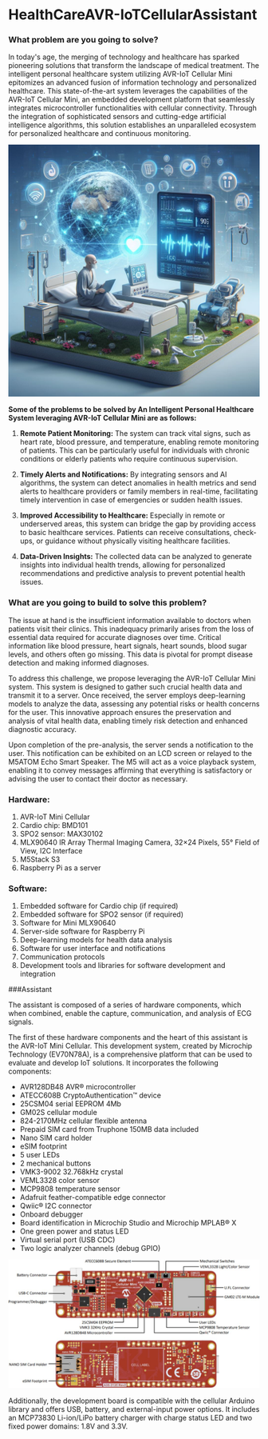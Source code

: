 # HealthCareAVR-IoTCellularAssistant

### What problem are you going to solve?

In today's age, the merging of technology and healthcare has sparked pioneering solutions that transform the landscape of medical treatment. The intelligent personal healthcare system utilizing AVR-IoT Cellular Mini epitomizes an advanced fusion of information technology and personalized healthcare. This state-of-the-art system leverages the capabilities of the AVR-IoT Cellular Mini, an embedded development platform that seamlessly integrates microcontroller functionalities with cellular connectivity. Through the integration of sophisticated sensors and cutting-edge artificial intelligence algorithms, this solution establishes an unparalleled ecosystem for personalized healthcare and continuous monitoring.

![Texto alternativo](static/Fig_1.jpeg)


**Some of the problems to be solved by An Intelligent Personal Healthcare System leveraging AVR-IoT Cellular Mini are as follows:**

1. **Remote Patient Monitoring:** The system can track vital signs, such as heart rate, blood pressure, and temperature, enabling remote monitoring of patients. This can be particularly useful for individuals with chronic conditions or elderly patients who require continuous supervision.

2. **Timely Alerts and Notifications:** By integrating sensors and AI algorithms, the system can detect anomalies in health metrics and send alerts to healthcare providers or family members in real-time, facilitating timely intervention in case of emergencies or sudden health issues.

3. **Improved Accessibility to Healthcare:** Especially in remote or underserved areas, this system can bridge the gap by providing access to basic healthcare services. Patients can receive consultations, check-ups, or guidance without physically visiting healthcare facilities.

4. **Data-Driven Insights:** The collected data can be analyzed to generate insights into individual health trends, allowing for personalized recommendations and predictive analysis to prevent potential health issues.

### What are you going to build to solve this problem?

The issue at hand is the insufficient information available to doctors when patients visit their clinics. This inadequacy primarily arises from the loss of essential data required for accurate diagnoses over time. Critical information like blood pressure, heart signals, heart sounds, blood sugar levels, and others often go missing. This data is pivotal for prompt disease detection and making informed diagnoses.

To address this challenge, we propose leveraging the AVR-IoT Cellular Mini system. This system is designed to gather such crucial health data and transmit it to a server. Once received, the server employs deep-learning models to analyze the data, assessing any potential risks or health concerns for the user. This innovative approach ensures the preservation and analysis of vital health data, enabling timely risk detection and enhanced diagnostic accuracy.

Upon completion of the pre-analysis, the server sends a notification to the user. This notification can be exhibited on an LCD screen or relayed to the M5ATOM Echo Smart Speaker. The M5 will act as a voice playback system, enabling it to convey messages affirming that everything is satisfactory or advising the user to contact their doctor as necessary.


### Hardware:
1. AVR-IoT Mini Cellular
2. Cardio chip: BMD101
3. SPO2 sensor: MAX30102
4. MLX90640 IR Array Thermal Imaging Camera, 32×24 Pixels, 55° Field of View,  I2C Interface
5. M5Stack S3
6. Raspberry Pi as a server

### Software:
1. Embedded software for Cardio chip (if required)
2. Embedded software for SPO2 sensor (if required)
3. Software for Mini MLX90640
4. Server-side software for Raspberry Pi
5. Deep-learning models for health data analysis
6. Software for user interface and notifications
7. Communication protocols 
8. Development tools and libraries for software development and integration



###Assistant

The assistant is composed of a series of hardware components, which when combined, enable the capture, communication, and analysis of ECG signals.

The first of these hardware components and the heart of this assistant is the AVR-IoT Mini Cellular. This development system, created by Microchip Technology (EV70N78A), is a comprehensive platform that can be used to evaluate and develop IoT solutions. It incorporates the following components:

- AVR128DB48 AVR® microcontroller
- ATECC608B CryptoAuthentication™ device
- 25CSM04 serial EEPROM 4Mb
- GM02S cellular module
- 824-2170MHz cellular flexible antenna
- Prepaid SIM card from Truphone 150MB data included
- Nano SIM card holder
- eSIM footprint
- 5 user LEDs
- 2 mechanical buttons
- VMK3-9002 32.768kHz crystal
- VEML3328 color sensor
- MCP9808 temperature sensor
- Adafruit feather-compatible edge connector
- Qwiic® I2C connector
- Onboard debugger
- Board identification in Microchip Studio and Microchip MPLAB® X
- One green power and status LED
- Virtual serial port (USB CDC)
- Two logic analyzer channels (debug GPIO)

![Texto alternativo](static/Microchip_EV70N78A_BL.png.jpeg)

Additionally, the development board is compatible with the cellular Arduino library and offers USB, battery, and external-input power options. It includes an MCP73830 Li-ion/LiPo battery charger with charge status LED and two fixed power domains: 1.8V and 3.3V.
